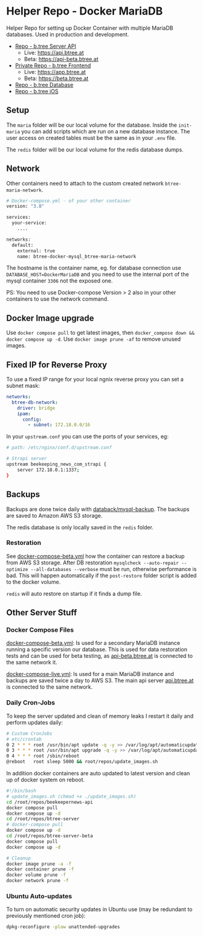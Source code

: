 # Helper Repo - Docker MariaDB

Helper Repo for setting up Docker Container with multiple MariaDB databases. Used in production and development.

- [Repo - b.tree Server API](https://github.com/HannesOberreiter/btree_server)
  - Live: <https://api.btree.at>
  - Beta: <https://api-beta.btree.at>
- [Private Repo - b.tree Frontend](https://github.com/HannesOberreiter/btree_vue)
  - Live: <https://app.btree.at>
  - Beta: <https://beta.btree.at>
- [Repo - b.tree Database](https://github.com/HannesOberreiter/btree_database)
- [Repo - b.tree iOS](https://github.com/HannesOberreiter/btree_ios)

## Setup

The `maria` folder will be our local volume for the database. Inside the `init-maria` you can add scripts which are run on a new database instance. The user access on created tables must be the same as in your `.env` file.

The `redis` folder will be our local volume for the redis database dumps.

## Network

Other containers need to attach to the custom created network `btree-maria-network`.

```bash
# Docker-compose.yml - of your other container
version: "3.8"

services:
  your-service:
    ....

networks:
  default:
    external: true
    name: btree-docker-mysql_btree-maria-network
```

The hostname is the container name, eg. for database connection use `DATABASE_HOST=DockerMariaDB` and you need to use the internal port of the mysql container `3306` not the exposed one.

PS: You need to use Docker-compose Version > 2 also in your other containers to use the network command.

## Docker Image upgrade

Use `docker compose pull` to get latest images, then `docker_compose down && docker compose up -d`. Use `docker image prune -af` to remove unused images.

## Fixed IP for Reverse Proxy

To use a fixed IP range for your local ngnix reverse proxy you can set a subnet mask:

```yaml
networks:
  btree-db-network:
    driver: bridge
    ipam:
      config:
        - subnet: 172.18.0.0/16
```

In your `upstream.conf` you can use the ports of your services, eg:

```bash
# path: /etc/nginx/conf.d/upstream.conf

# Strapi server
upstream beekeeping_news_com_strapi {
    server 172.18.0.1:1337;
}
```

## Backups

Backups are done twice daily with [databack/mysql-backup](https://hub.docker.com/r/databack/mysql-backup). The backups are saved to Amazon AWS S3 storage.

The redis database is only locally saved in the `redis` folder.

### Restoration

See [docker-compose-beta.yml](docker-compose-beta.yml) how the container can restore a backup from AWS S3 storage. After DB restoration `mysqlcheck --auto-repair --optimize --all-databases --verbose` must be run, otherwise performance is bad. This will happen automatically if  the `post-restore` folder script is added to the docker volume.

`redis` will auto restore on startup if it finds a dump file.

## Other Server Stuff

### Docker Compose Files

[docker-compose-beta.yml](docker-compose-beta.yml): Is used for a secondary MariaDB instance running a specific version our database. This is used for data restoration tests and can be used for beta testing, as [api-beta.btree.at](https://api-beta.btree.at) is connected to the same network it.

[docker-compose-live.yml](docker-compose-live.yml): Is used for a main MariaDB instance and backups are saved twice a day to AWS S3. The main api server [api.btree.at](https://api.btree.at) is connected to the same network.

### Daily Cron-Jobs

To keep the server updated and clean of memory leaks I restart it daily and perform updates daily:

```bash
# Custom CronJobs
# etc/crontab
0 2 * * * root /usr/bin/apt update -q -y >> /var/log/apt/automaticupdates.log
0 3 * * * root /usr/bin/apt upgrade -q -y >> /var/log/apt/automaticupdates.log
0 4 * * * root /sbin/reboot
@reboot   root sleep 5000 && root/repos/update_images.sh
```

In addition docker containers are auto updated to latest version and clean up of docker system on reboot.

```bash
#!/bin/bash
# update_images.sh (chmod +x ./update_images.sh)
cd /root/repos/beekeepernews-api
docker compose pull
docker compose up -d
cd /root/repos/btree-server
# docker-compose pull
docker compose up -d
cd /root/repos/btree-server-beta
docker compose pull
docker compose up -d

# Cleanup
docker image prune -a -f
docker container prune -f
docker volume prune -f
docker network prune -f
```

### Ubuntu Auto-updates

To turn on automatic security updates in Ubuntu use (may be redundant to previously mentioned cron job):

```bash
dpkg-reconfigure -plow unattended-upgrades
```
